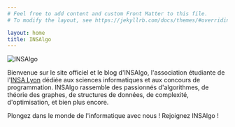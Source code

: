 ```yaml
---
# Feel free to add content and custom Front Matter to this file.
# To modify the layout, see https://jekyllrb.com/docs/themes/#overriding-theme-defaults

layout: home
title: INSAlgo
---
```


<div class="nav-container">
  <img class="logo-frontpage" src="{{ site.baseurl }}/assets/images/logos/logo.svg" alt="INSAlgo">
</div>

Bienvenue sur le site officiel et le blog d'INSAlgo, l'association étudiante de l'[INSA Lyon](https://www.insa-lyon.fr/en/insa-lyon) dédiée aux sciences informatiques et aux concours de programmation. INSAlgo rassemble des passionnés d'algorithmes, de théorie des graphes, de structures de données, de complexité, d'optimisation, et bien plus encore.

Plongez dans le monde de l'informatique avec nous ! Rejoignez INSAlgo !